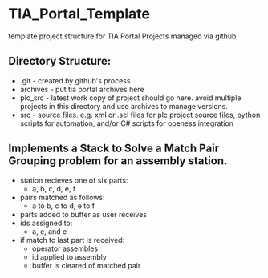# TIA_Portal_Template
template project structure for TIA Portal Projects managed via github

## Directory Structure:
  * .git - created by github's process
  * archives - put tia portal archives here
  * plc_src - latest work copy of project should go here. avoid multiple projects in this directory and use archives to manage versions.
  * src - source files. e.g. xml or .scl files for plc project source files, python scripts for automation, and/or C# scripts for openess integration
  
## Implements a Stack to Solve a Match Pair Grouping problem for an assembly station.
  * station recieves one of six parts:
    * a, b, c, d, e, f
  * pairs matched as follows:
    * a to b, c to d, e to f
  * parts added to buffer as user receives
  * ids assigned to:
    * a, c, and e
  * if match to last part is received:
    * operator assembles
    * id applied to assembly
    * buffer is cleared of matched pair

